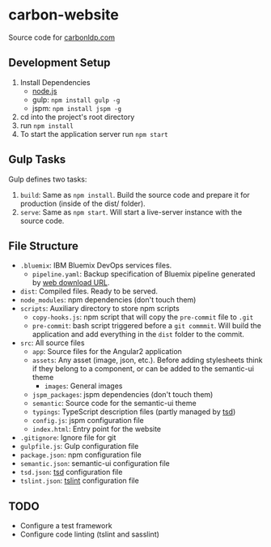 # carbon-website
Source code for [carbonldp.com](https://carbonldp.com)

## Development Setup
1. Install Dependencies
    - [node.js](https://nodejs.org/en/)
    - gulp: `npm install gulp -g`
    - jspm: `npm install jspm -g`
2. cd into the project's root directory
3. run `npm install`
4. To start the application server run `npm start`

## Gulp Tasks

Gulp defines two tasks:

1. `build`: Same as `npm install`. Build the source code and prepare it for production (inside of the dist/ folder).
2. `serve`: Same as `npm start`. Will start a live-server instance with the source code.

## File Structure
- `.bluemix`: IBM Bluemix DevOps services files.
  - `pipeline.yaml`: Backup specification of Bluemix pipeline generated by [web download URL](https://hub.jazz.net/pipeline/carbonldp/platform/yaml).
- `dist`: Compiled files. Ready to be served.
- `node_modules`: npm dependencies (don't touch them)
- `scripts`: Auxiliary directory to store npm scripts
    - `copy-hooks.js`: npm script that will copy the `pre-commit` file to `.git`
    - `pre-commit`: bash script triggered before a `git commmit`. Will build the application and add everything in the `dist` folder to the commit.
- `src`: All source files
    - `app`: Source files for the Angular2 application
    - `assets`: Any asset (image, json, etc.). Before adding stylesheets think if they belong to a component, or can be added to the semantic-ui theme
        - `images`: General images
    - `jspm_packages`: jspm dependencies (don't touch them)
    - `semantic`: Source code for the semantic-ui theme
    - `typings`: TypeScript description files (partly managed by [tsd](https://github.com/DefinitelyTyped/tsd))
    - `config.js`: jspm configuration file
    - `index.html`: Entry point for the website
- `.gitignore`: Ignore file for git
- `gulpfile.js`: Gulp configuration file
- `package.json`: npm configuration file
- `semantic.json`: semantic-ui configuration file
- `tsd.json`: [tsd](https://github.com/DefinitelyTyped/tsd) configuration file
- `tslint.json`: [tslint](https://github.com/palantir/tslint) configuration file

## TODO
- Configure a test framework
- Configure code linting (tslint and sasslint)